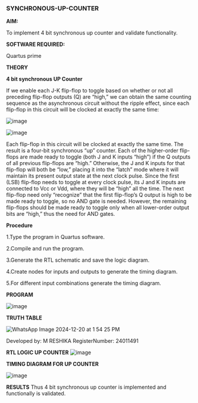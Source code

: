 ### SYNCHRONOUS-UP-COUNTER

**AIM:**

To implement 4 bit synchronous up counter and validate functionality.

**SOFTWARE REQUIRED:**

Quartus prime

**THEORY**

**4 bit synchronous UP Counter**

If we enable each J-K flip-flop to toggle based on whether or not all preceding flip-flop outputs (Q) are “high,” we can obtain the same counting sequence as the asynchronous circuit without the ripple effect, since each flip-flop in this circuit will be clocked at exactly the same time:

![image](https://github.com/naavaneetha/SYNCHRONOUS-UP-COUNTER/assets/154305477/d5db3fa0-e413-404c-b80e-b2f39d82e7e8)


![image](https://github.com/naavaneetha/SYNCHRONOUS-UP-COUNTER/assets/154305477/52cb61eb-d04b-442d-810c-31185a68410b)

Each flip-flop in this circuit will be clocked at exactly the same time.
The result is a four-bit synchronous “up” counter. Each of the higher-order flip-flops are made ready to toggle (both J and K inputs “high”) if the Q outputs of all previous flip-flops are “high.”
Otherwise, the J and K inputs for that flip-flop will both be “low,” placing it into the “latch” mode where it will maintain its present output state at the next clock pulse.
Since the first (LSB) flip-flop needs to toggle at every clock pulse, its J and K inputs are connected to Vcc or Vdd, where they will be “high” all the time.
The next flip-flop need only “recognize” that the first flip-flop’s Q output is high to be made ready to toggle, so no AND gate is needed.
However, the remaining flip-flops should be made ready to toggle only when all lower-order output bits are “high,” thus the need for AND gates.

**Procedure**

1.Type the program in Quartus software.

2.Compile and run the program.

3.Generate the RTL schematic and save the logic diagram.

4.Create nodes for inputs and outputs to generate the timing diagram.

5.For different input combinations generate the timing diagram.



**PROGRAM**

![image](https://github.com/user-attachments/assets/7df0f0dd-1d0c-4c3d-ab3b-68f539b97ede)

**TRUTH TABLE**

 ![WhatsApp Image 2024-12-20 at 1 54 25 PM](https://github.com/user-attachments/assets/a32b1670-6899-4d3f-b67b-5b1a741e13fc)


Developed by: M RESHIKA  RegisterNumber: 24011491

**RTL LOGIC UP COUNTER**
![image](https://github.com/user-attachments/assets/2dff000b-082c-45c6-9e63-b34bd66a35ce)


**TIMING DIAGRAM FOR UP COUNTER**

![image](https://github.com/user-attachments/assets/b83206ed-cdb7-4d30-a483-f315e3618ef4)


**RESULTS**
Thus 4 bit synchronous up counter is implemented and functionally is validated.
